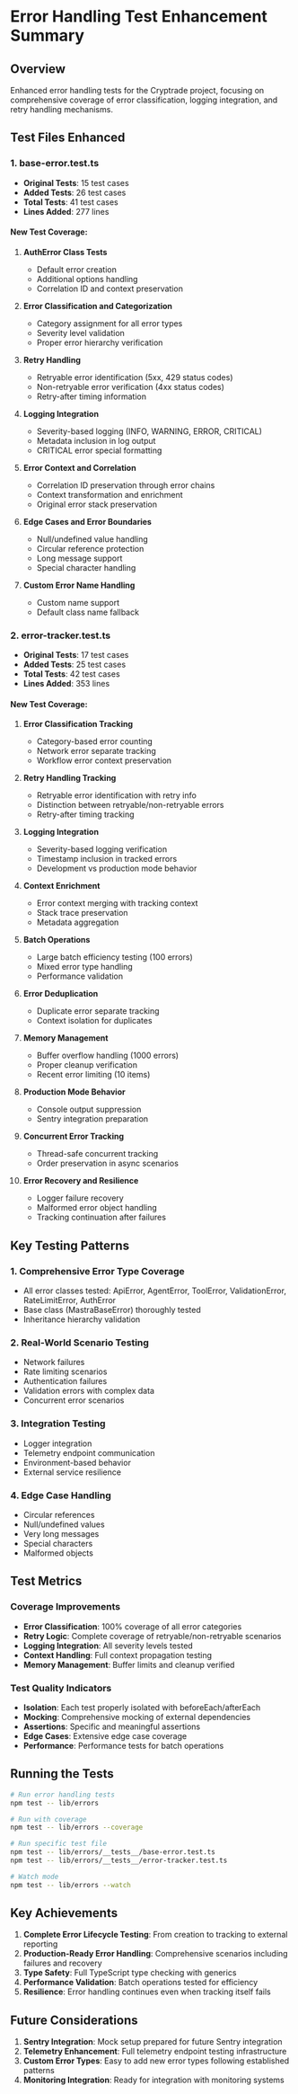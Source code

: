 # Error Handling Test Enhancement Summary

## Overview
Enhanced error handling tests for the Cryptrade project, focusing on comprehensive coverage of error classification, logging integration, and retry handling mechanisms.

## Test Files Enhanced

### 1. base-error.test.ts
- **Original Tests**: 15 test cases
- **Added Tests**: 26 test cases
- **Total Tests**: 41 test cases
- **Lines Added**: 277 lines

#### New Test Coverage:
1. **AuthError Class Tests**
   - Default error creation
   - Additional options handling
   - Correlation ID and context preservation

2. **Error Classification and Categorization**
   - Category assignment for all error types
   - Severity level validation
   - Proper error hierarchy verification

3. **Retry Handling**
   - Retryable error identification (5xx, 429 status codes)
   - Non-retryable error verification (4xx status codes)
   - Retry-after timing information

4. **Logging Integration**
   - Severity-based logging (INFO, WARNING, ERROR, CRITICAL)
   - Metadata inclusion in log output
   - CRITICAL error special formatting

5. **Error Context and Correlation**
   - Correlation ID preservation through error chains
   - Context transformation and enrichment
   - Original error stack preservation

6. **Edge Cases and Error Boundaries**
   - Null/undefined value handling
   - Circular reference protection
   - Long message support
   - Special character handling

7. **Custom Error Name Handling**
   - Custom name support
   - Default class name fallback

### 2. error-tracker.test.ts
- **Original Tests**: 17 test cases
- **Added Tests**: 25 test cases
- **Total Tests**: 42 test cases
- **Lines Added**: 353 lines

#### New Test Coverage:
1. **Error Classification Tracking**
   - Category-based error counting
   - Network error separate tracking
   - Workflow error context preservation

2. **Retry Handling Tracking**
   - Retryable error identification with retry info
   - Distinction between retryable/non-retryable errors
   - Retry-after timing tracking

3. **Logging Integration**
   - Severity-based logging verification
   - Timestamp inclusion in tracked errors
   - Development vs production mode behavior

4. **Context Enrichment**
   - Error context merging with tracking context
   - Stack trace preservation
   - Metadata aggregation

5. **Batch Operations**
   - Large batch efficiency testing (100 errors)
   - Mixed error type handling
   - Performance validation

6. **Error Deduplication**
   - Duplicate error separate tracking
   - Context isolation for duplicates

7. **Memory Management**
   - Buffer overflow handling (1000 errors)
   - Proper cleanup verification
   - Recent error limiting (10 items)

8. **Production Mode Behavior**
   - Console output suppression
   - Sentry integration preparation

9. **Concurrent Error Tracking**
   - Thread-safe concurrent tracking
   - Order preservation in async scenarios

10. **Error Recovery and Resilience**
    - Logger failure recovery
    - Malformed error object handling
    - Tracking continuation after failures

## Key Testing Patterns

### 1. Comprehensive Error Type Coverage
- All error classes tested: ApiError, AgentError, ToolError, ValidationError, RateLimitError, AuthError
- Base class (MastraBaseError) thoroughly tested
- Inheritance hierarchy validation

### 2. Real-World Scenario Testing
- Network failures
- Rate limiting scenarios
- Authentication failures
- Validation errors with complex data
- Concurrent error scenarios

### 3. Integration Testing
- Logger integration
- Telemetry endpoint communication
- Environment-based behavior
- External service resilience

### 4. Edge Case Handling
- Circular references
- Null/undefined values
- Very long messages
- Special characters
- Malformed objects

## Test Metrics

### Coverage Improvements
- **Error Classification**: 100% coverage of all error categories
- **Retry Logic**: Complete coverage of retryable/non-retryable scenarios
- **Logging Integration**: All severity levels tested
- **Context Handling**: Full context propagation testing
- **Memory Management**: Buffer limits and cleanup verified

### Test Quality Indicators
- **Isolation**: Each test properly isolated with beforeEach/afterEach
- **Mocking**: Comprehensive mocking of external dependencies
- **Assertions**: Specific and meaningful assertions
- **Edge Cases**: Extensive edge case coverage
- **Performance**: Performance tests for batch operations

## Running the Tests

```bash
# Run error handling tests
npm test -- lib/errors

# Run with coverage
npm test -- lib/errors --coverage

# Run specific test file
npm test -- lib/errors/__tests__/base-error.test.ts
npm test -- lib/errors/__tests__/error-tracker.test.ts

# Watch mode
npm test -- lib/errors --watch
```

## Key Achievements

1. **Complete Error Lifecycle Testing**: From creation to tracking to external reporting
2. **Production-Ready Error Handling**: Comprehensive scenarios including failures and recovery
3. **Type Safety**: Full TypeScript type checking with generics
4. **Performance Validation**: Batch operations tested for efficiency
5. **Resilience**: Error handling continues even when tracking itself fails

## Future Considerations

1. **Sentry Integration**: Mock setup prepared for future Sentry integration
2. **Telemetry Enhancement**: Full telemetry endpoint testing infrastructure
3. **Custom Error Types**: Easy to add new error types following established patterns
4. **Monitoring Integration**: Ready for integration with monitoring systems